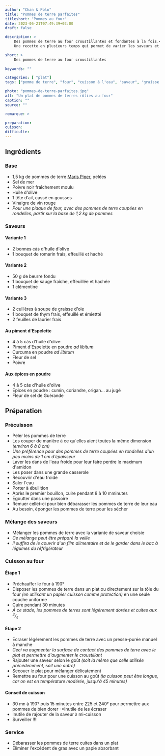 ```yaml
---
author: "Chan & Polo"
title: "Pommes de terre parfaites"
titleshort: "Pommes au four"
date: 2023-06-21T07:49:39+02:00
draft: false

description: >
    Des pommes de terre au four croustillantes et fondantes à la fois.<br>
    Une recette en plusieurs temps qui permet de varier les saveurs et qui va sublimer ce plat traditionnel

short: >
    Des pommes de terre au four croustillantes
    
keywords: ""

categories: [ "plat"]
tags: ["pomme de terre", "four", "cuisson à l'eau", "saveur", "graisse oie", "huile olive", "romarin", "thym", "sauge","clémentine"]

photo: "pommes-de-terre-parfaites.jpg"
alt: "Un plat de pommes de terres rôties au four"
caption: ""
source: ""

remarque: >

preparation: 
cuisson: 
difficulte:
---
```



## Ingrédients
### Base
- 1,5 kg de pommes de terre [Maris Piper](https://en.wikipedia.org/wiki/Maris_Piper), pelées
- Sel de mer
- Poivre noir fraîchement moulu
- Huile d'olive
- 1 tête d'ail, cassé en gousses
- Vinaigre de vin rouge
- *Pour une plaque de four, avec des pommes de terre coupées en rondelles, partir sur la base de 1,2 kg de pommes*
### Saveurs
#### Variante 1
- 2 bonnes càs d'huile d'olive
- 1 bouquet de romarin frais, effeuillé et haché
#### Variante 2
- 50 g de beurre fondu
- 1 bouquet de sauge fraîche, effeuillée et hachée
- 1 clémentine
#### Variante 3
- 2 cuillères à soupe de graisse d'oie
- 1 bouquet de thym frais, effeuillé et émiettté
- 2 feuilles de laurier frais
#### Au piment d'Espelette
- 4 à 5 càs d'huile d'olive
- Piment d'Espelette en poudre *ad libitum*
- Curcuma en poudre *ad libitum*
- Fleur de sel
- Poivre
#### Aux épices en poudre
- 4 à 5 càs d'huile d'olive
- Épices en poudre : cumin, coriandre, origan... au jugé
- Fleur de sel de Guérande
## Préparation
### Précuisson
- Peler les pommes de terre
- Les couper de manière à ce qu'elles aient toutes la même dimension *(environ 6 à 8 cm)*
- *Une préférence pour des pommes de terre coupées en rondelles d'un peu moins de 1 cm d'épaisseur*
- Laver les dans de l'eau froide pour leur faire perdre le maximum d'amidon
- Les poser dans une grande casserole
- Recouvrir d'eau froide
- Saler l'eau
- Porter à ébullition
- Après le premier bouillon, cuire pendant 8 à 10 mminutes
- Égoutter dans une passoire
- Remuer cellet-ci pour bien débarasser les pommes de terre de leur eau
- Au besoin, éponger les pommes de terre pour les sécher
### Mélange des saveurs
- Mélanger les pommes de terre avec la variante de saveur choisie
- *Ce mélange peut être préparé la veille*
- *Il suffira de le couvrir d'un film alimentaire et de le garder dans le bac à légumes du réfrigérateur*
### Cuisson au four
#### Étape 1
- Préchauffer le four à 190°
- Disposer les pommes de terre dans un plat ou directement sur la tôle du four *(en utilisant un papier cuisson comme protection)* en une seule couche uniforme
- Cuire pendant 30 minutes
- *À ce stade, les pommes de terres sont légèrement dorées et cuites aux <sup>3</sup>/<sub>4</sub>*
#### Étape 2
- Écraser légèrement les pommes de terre avec un presse-purée manuel à manche
- *Ceci va augmenter la surface de contact des pommes de terre avec le plat et permettre d'augmenter le croustillant*
- Rajouter une saveur selon le goût *(soit la même que celle utilisée précédemment, soit une autre)*
- Secouer le plat pour mélanger délicatement
- Remettre au four pour une cuisson au goût *(la cuisson peut être longue, car on est en température modérée, jusqu'à 45 minutes)*
#### Conseil de cuisson 
- 30 mn à 190° puis 15 minutes entre 225 et 240° pour permettre aux pommes de bien dorer
-*Inutile de les écraser
- Inutile de rajouter de la saveur à mi-cuisson
- Surveiller !!!
### Service
- Débarasser les pommes de terre cuites dans un plat
- Éliminer l'excédent de gras avec un papie absorbant


